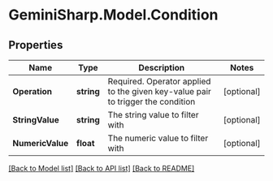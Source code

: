 # GeminiSharp.Model.Condition

## Properties

Name | Type | Description | Notes
------------ | ------------- | ------------- | -------------
**Operation** | **string** | Required. Operator applied to the given key-value pair to trigger the condition | [optional] 
**StringValue** | **string** | The string value to filter with | [optional] 
**NumericValue** | **float** | The numeric value to filter with | [optional] 

[[Back to Model list]](../README.md#documentation-for-models) [[Back to API list]](../README.md#documentation-for-api-endpoints) [[Back to README]](../README.md)

